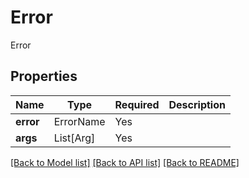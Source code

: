 # Error

Error

## Properties
| Name | Type | Required | Description |
| ------------ | ------------- | ------------- | ------------- |
**error** | ErrorName | Yes |  |
**args** | List[Arg] | Yes |  |


[[Back to Model list]](../../../README.md#models-v2-link) [[Back to API list]](../../README.md#documentation-for-api-endpoints) [[Back to README]](../../README.md)

